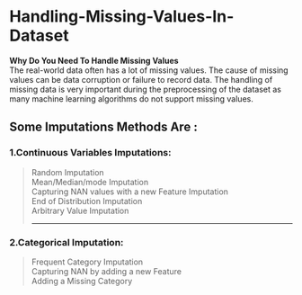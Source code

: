 # Handling-Missing-Values-In-Dataset
<b>Why Do You Need To Handle Missing Values</b><br>
The real-world data often has a lot of missing values. The cause of missing values can be data corruption or failure to record data. The handling of missing data is very important during the preprocessing of the dataset as many machine learning algorithms do not support missing values.

## Some Imputations Methods Are :<br>
### 1.Continuous Variables Imputations:
>Random Imputation<br>
>Mean/Median/mode Imputation<br>
>Capturing NAN values with a new Feature Imputation<br>
>End of Distribution Imputation<br>
>Arbitrary Value Imputation<hr>



### 2.Categorical Imputation:
>Frequent Category Imputation<br>
>Capturing NAN by adding a new Feature<br>
>Adding a Missing Category<br>
 

